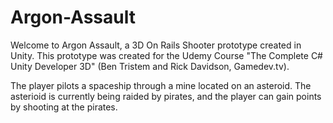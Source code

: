 # Argon-Assault


Welcome to Argon Assault, a 3D On Rails Shooter prototype created in Unity. This prototype was created for the Udemy Course "The Complete C# Unity Developer 3D" (Ben Tristem and Rick Davidson, Gamedev.tv).

The player pilots a spaceship through a mine located on an asteroid. The asterioid is currently being raided by pirates, and the player can gain points by shooting at the pirates. 
